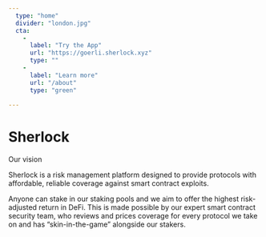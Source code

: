 ```yaml
---
  type: "home"
  divider: "london.jpg"
  cta: 
    -
      label: "Try the App"
      url: "https://goerli.sherlock.xyz"
      type: ""
    -
      label: "Learn more"
      url: "/about"
      type: "green"
      
---
```


# Sherlock

Our vision

Sherlock is a risk management platform designed to provide protocols with affordable, reliable coverage against smart contract exploits. 

Anyone can stake in our staking pools and we aim to offer the highest risk-adjusted return in DeFi. This is made possible by our expert smart contract security team, who reviews and prices coverage for every protocol we take on and has “skin-in-the-game” alongside our stakers.

<!---
We believe decentralized finance (DeFi) has a unique opportunity to become one of the most impactful societal goods in the 21st century. But it’s not guaranteed.

When we looked at the state of DeFi in 2020, we saw a burgeoning ecosystem with the potential to bring equality of financial access to billions of people. But DeFi was plagued by two pernicious problems: scalability and safety.

While many projects are working to solve the scalability problem, there aren’t many new approaches to making DeFi safer. It’s also clear that no approach is able to prevent 100% of exploits. We’ve decided to focus our efforts on managing the risks around exploits rather than aiming for 100% prevention.

We believe that by improving the safety of DeFi we’ll be able to help bring DeFi to the masses.
--->
